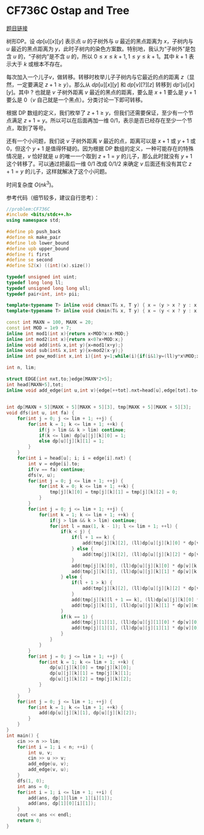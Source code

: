 # CF736C Ostap and Tree

[题目链接](https://codeforces.com/contest/736/problem/C)

树形DP。设 $dp[u][x][y]$ 表示点 $u$ 的子树外与 $u$ 最近的黑点距离为 $x$，子树内与 $u$ 最近的黑点距离为 $y$，此时子树内的染色方案数。特别地，我认为“子树外”是包含 $u$ 的，“子树内”是不含 $u$ 的，所以 $0\leq x\leq k+1,1\leq y\leq k+1$。其中 $k+1$ 表示大于 $k$ 或根本不存在。

每次加入一个儿子$v$，做转移。转移时枚举儿子子树内与它最近的点的距离 $z$（显然，一定要满足 $z+1\geq y$）。那么从 $dp[u][x][y]$ 和 $dp[v][?][z]$ 转移到 $dp'[u][x][y]$。其中 $?$ 也就是 $v$ 子树外距离 $v$ 最近的黑点的距离，要么是 $x+1$ 要么是 $y+1$ 要么是 $0$（$v$ 自己就是一个黑点）。分类讨论一下即可转移。

根据 DP 数组的定义，我们枚举了 $z+1\geq y$，但我们还需要保证，至少有一个节点满足 $z+1=y$。所以可以在后面再加一维 $0/1$，表示是否已经存在至少一个节点，取到了等号。

还有一个小问题，我们说 $v$ 子树外距离 $v$ 最近的点，距离可以是 $x+1$ 或 $y+1$ 或 $0$，但这个 $y+1$ 是值得怀疑的。因为根据 DP 数组的定义，一种可能存在的特殊情况是，$v$ 恰好就是 $u$ 的唯一一个取到 $z+1=y$ 的儿子，那么此时就没有 $y+1$ 这个转移了。可以通过把最后一维 $0/1$ 改成 $0/1/2$ 来确定 $v$ 后面还有没有其它 $z+1=y$ 的儿子，这样就解决了这个小问题。

时间复杂度 $O(nk^3)$。

参考代码（细节较多，建议自行思考）：

```cpp
//problem:CF736C
#include <bits/stdc++.h>
using namespace std;
 
#define pb push_back
#define mk make_pair
#define lob lower_bound
#define upb upper_bound
#define fi first
#define se second
#define SZ(x) ((int)(x).size())
 
typedef unsigned int uint;
typedef long long ll;
typedef unsigned long long ull;
typedef pair<int, int> pii;
 
template<typename T> inline void ckmax(T& x, T y) { x = (y > x ? y : x); }
template<typename T> inline void ckmin(T& x, T y) { x = (y < x ? y : x); }
 
const int MAXN = 100, MAXK = 20;
const int MOD = 1e9 + 7;
inline int mod1(int x){return x<MOD?x:x-MOD;}
inline int mod2(int x){return x<0?x+MOD:x;}
inline void add(int& x,int y){x=mod1(x+y);}
inline void sub(int& x,int y){x=mod2(x-y);}
inline int pow_mod(int x,int i){int y=1;while(i){if(i&1)y=(ll)y*x%MOD;x=(ll)x*x%MOD;i>>=1;}return y;}
 
int n, lim;
 
struct EDGE{int nxt,to;}edge[MAXN*2+5];
int head[MAXN+5],tot;
inline void add_edge(int u,int v){edge[++tot].nxt=head[u],edge[tot].to=v,head[u]=tot;}
 
 
int dp[MAXN + 5][MAXK + 5][MAXK + 5][3], tmp[MAXK + 5][MAXK + 5][3];
void dfs(int u, int fa) {
	for(int j = 0; j <= lim + 1; ++j) {
		for(int k = 1; k <= lim + 1; ++k) {
			if(j > lim && k > lim) continue;
			if(k <= lim) dp[u][j][k][0] = 1;
			else dp[u][j][k][1] = 1;
		}
	}
	for(int i = head[u]; i; i = edge[i].nxt) {
		int v = edge[i].to;
		if(v == fa) continue;
		dfs(v, u);
		for(int j = 0; j <= lim + 1; ++j) {
			for(int k = 0; k <= lim + 1; ++k) {
				tmp[j][k][0] = tmp[j][k][1] = tmp[j][k][2] = 0;
			}
		}
		for(int j = 0; j <= lim + 1; ++j) {
			for(int k = 1; k <= lim + 1; ++k) {
				if(j > lim && k > lim) continue;
				for(int l = max(1, k - 1); l <= lim + 1; ++l) {
					if(k < j) {
						if(l + 1 == k) {
							add(tmp[j][k][2], (ll)dp[u][j][k][0] * dp[v][min(j + 1, lim + 1)][l][1] % MOD);
						} else {
							add(tmp[j][k][2], (ll)dp[u][j][k][2] * dp[v][k + 1][l][1] % MOD);
						}
						add(tmp[j][k][0], (ll)dp[u][j][k][0] * dp[v][k + 1][l][1] % MOD);
						add(tmp[j][k][1], (ll)dp[u][j][k][1] * dp[v][k + 1][l][1] % MOD);
					} else {
						if(l + 1 > k) {
							add(tmp[j][k][2], (ll)dp[u][j][k][2] * dp[v][min(j + 1, l + 1)][l][1] % MOD);
						}
						add(tmp[j][k][l + 1 == k], (ll)dp[u][j][k][0] * dp[v][min(j + 1, lim + 1)][l][1] % MOD);
						add(tmp[j][k][1], (ll)dp[u][j][k][1] * dp[v][min(j + 1, lim + 1)][l][1] % MOD);
					}
					if(k == 1) {
						add(tmp[j][1][1], (ll)dp[u][j][1][0] * dp[v][0][l][1] % MOD);
						add(tmp[j][1][1], (ll)dp[u][j][1][1] * dp[v][0][l][1] % MOD);
					}
				}
			}
		}
		for(int j = 0; j <= lim + 1; ++j) {
			for(int k = 1; k <= lim + 1; ++k) {
				dp[u][j][k][0] = tmp[j][k][0];
				dp[u][j][k][1] = tmp[j][k][1];
				dp[u][j][k][2] = tmp[j][k][2];
			}
		}
	}
	for(int j = 0; j <= lim + 1; ++j) {
		for(int k = 1; k <= lim + 1; ++k) {
			add(dp[u][j][k][1], dp[u][j][k][2]);
		}
	}
}
int main() {
	cin >> n >> lim;
	for(int i = 1; i < n; ++i) {
		int u, v;
		cin >> u >> v;
		add_edge(u, v);
		add_edge(v, u);
	}
	dfs(1, 0);
	int ans = 0;
	for(int i = 1; i <= lim + 1; ++i) {
		add(ans, dp[1][lim + 1][i][1]);
		add(ans, dp[1][0][i][1]);
	}
	cout << ans << endl;
	return 0;
}
```







